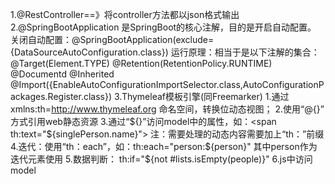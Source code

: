 ﻿1.@RestController==》将controller方法都以json格式输出
2.@SpringBootApplication   是SpringBoot的核心注解，目的是开启自动配置。
	关闭自动配置：@SpringBootApplication(exclude={DataSourceAutoConfiguration.class})
	运行原理：相当于是以下注解的集合：
		@Target(Element.TYPE)
		@Retention(RetentionPolicy.RUNTIME)
		@Documentd
		@Inherited
		@Import({EnableAutoConfigurationImportSelector.class,AutoConfigurationPackages.Register.class})
3.Thymeleaf模板引擎(同Freemarker)
	1.通过xmlns:th=http://www.thymeleaf.org 命名空间，转换位动态视图；
	2.使用“@{}” 方式引用web静态资源
	3.通过“${}”访问model中的属性，如：<span th:text="${singlePerson.name}"></span>
		注：需要处理的动态内容需要加上“th：”前缀
	4.迭代：使用“th：each”，如：th:each="person:${person}"  其中person作为迭代元素使用
	5.数据判断： th:if="${not #lists.isEmpty(people)}"
	6.js中访问model  <script th:inline="javascript"> var singlePerson=[[${singlePerson}]]
		1.使用th:inline="javascript" 使js能够访问model
		2.通过[[${}]]获取实际的值
4.注册Servlet、Filter、Listener
	Servlet:ServletRegistrationBean
		@Bean
		public ServletRegistrationBean serbletRegistrationBean(){
			return new ServletRegistrationBean(new XXServlet(),"/xx/*");//直接注册servlet及其请求路径
		}
	Filter:FilterRegisterationBean
		@Bean
		public FilterRegisterationBean filterRegisterationBean(){
			FilterRegisterationBean filterRegisterationBean = new FilterRegisterationBean();
			filterRegisterationBean.setFilter(new YYFilter());//设置过滤器
			filterRegisterationBean.setOrder(2);//执行顺序
			filterRegisterationBean.setName("MyFilter");//设置名称
			filterRegisterationBean.setUrlPatterns("/*");//设置过滤路径
			return filterRegisterationBean;
		}
	Listener:ServletListenerRegisterationBean
		@Bean
		public ServletListenerRegisterationBean<ZZListener> servletListenerRegisterationBean(){
			return new ServletListenerRegisterationBean<ZZListener>(new ZZListener);
		}
5.修改tomcat、jetty、undertow
	直接在pom文件中，修改依赖
	<dependency>
		<groupId>org.springframework.boot</groupId>
		<artifactId>spring-boot-starter-web</artifactId>
			<exclusions>
				<exclusion>
					<groupId>org.springframework.boot</groupId>
					<artifactId>spring-boot-starter-tomcat</artifactId> //将web对应的服务器修改为其它
				</exclusion>
			</exclusions>
		<version>1.5.9.RELEASE</version>
	</dependency>
	<dependency>
		<groupId>org.springframework.boot</groupId>
		<artifactId>spring-boot-starter-tomcat</artifactId>
		<version>1.5.9.RELEASE</version>
	</dependency>
6.WebSocket
	1.websocket的配置
		1.使用@Configuration及@EnableWebSocketMessageBroker  来开启WebSocket支持
		2.继承AbstratWebSocketMessageBrokerConfigurer类
			重写registerStomEndpoint(StomEndpointRegister)与configureMessageBroker(essageBrokerRegistry)方法
			Sregistry.addEndpoint("/endpointWisely").withSockJS();  即通过endpointWisely连接SockJs
			Mregistry.enableSimpleBroker("/topic");  配置一个topic消息代理
	2.wscontroller
		@MessageMapping("/welcome") 同RequestMapping,映射地址
		@SendTo("/topic/getResponse") 当服务端有消息时，会对订阅了"/topic/getResponse"的客户端发送消息
		public WiselyResponse say(WiselyMessage message) throws Exception{
			return new WiselyResponse("Welcome " +message.getName()+" ! ");  返回发送的消息
		}
	3.ws.html
		1.连接并订阅
			var socket = new SockJS('/endpointWisely');  连接名称为“。。。”的endpoint
			var stompClient = Stomp.over(socket);     使用stomp子协议
			stompClient.connect({},function(name){
				stompClient.subscribe('topic/getResponse',function(response){//订阅
					show();//自定义的展示方法
				})
			})
			stompClient.send("/welcome",{},JSON.stringify({'name':name}));//发送消息
7.Spring Data JPA
	1.使用@EnableJpaRepositories("com.wisely.repos")来开启Spring Data JPA支持
		其中的value参数用来扫描数据访问层所在包下的数据访问的接口定义
	2.定义查询方法
		常规查询：find、read、readBy、query、queryBy、get、getBy
		查询关键字：And(和)、Or(或)、Is = Equals(等)、Between(位于之间)、LessThan(小于)、LessThanEqual(小于等于)、GreaterThan(大于)
			GreaterThanEqual(大于等于)、After(日期大于)、Before(日期之前)、IsNull、IsNotNull = NotNull
			Like、Not Like、Starting With(前面加%)、EndingWith(后面加%)、Containing(前后都加%)、OrderBy(排序)
			Not、In、NotIn、True、False、IgnoreCase
		限制查询结果：
			Top、First
			eg:		findFirst10ByName();	findTop30();
		@NamedQuery:一个名称映射一个查询语句
			eg:	@NamedQuery(name = "Person.findByName",query = "select p from Person p where p.name=?1")
				写在实体类名上
		@Query查询
			直接在@Query的value中书写sql语句，参数可以使用索引("?1")或者命名(":name")
		更新查询：使用@Modifying 和 @Query 来组合更新查询
	3.排序与分页
		Sort排序对象： 	List<Person> findByName(String name,Sort sort);
		Pageable对象：	List<Person> findByName(String name,Pageable pageable);
		使用：	List<Person> persons = personRepository.findByName("xx",new Sort(Direction.ASC,"age"));
				List<Person> persons = personRepository.findByName("xx",new Pageable(0,10));
	4.repository默认的方法：
		save()	保存；		
		findAll()	查询所有；		
		findAll(new Sort(Sort.Direction.ASC,"age"))		排序查询所有；
		findAll(new PageRequest(0,10))		分页查询；
		findAll(new PageRequest(1,2,new Sort(Sort.Direction.DESC,"age")))	分页排序
8.SpringBoot的注解式事务  @Transactional
	属性：
		1.propagation 定义事务的生命周期
			REQUIRED 			如果没有事务则新建
			REQUIRED_NEW		始终开启新事务
			SUPPORTS			有就用，没有就不用
			NESTED				类似于REQUIRED_NEW，但是不支持jps与hibernate
			NOT_SUPPORTS		不在事务中执行
			NEVER				强制不在事务中执行，有事务则抛出异常
			MANDATORY			强制在事务中执行，没有则抛出异常
		2.isolation  事务的隔离机制，决定了事务的完整性
			READ_UNCOMMITED  	读不提交(脏读、幻读、不可重复读)
			READ_COMMITED		读提交(不可重复读和幻读)，解决脏读
			REPEATABLE_READ		A读取某条数据时，B不许修改(幻读)
			SERIALIZABLE		序列化
		3.timeout	事务过期时间
		4.readOnly	指当前事务是否是只读事务
		5.rollbackFor	指定哪个异常会回滚
		6.noRollBackFor	指定哪个异常不会回滚
		
		
		
		
		
		
		
		
		
		
		
		
1.@GetMapping注解：相当于 @RequestMapping(Method=RequestMethod.GET)
	该注解将HTTP GET映射到特定的方法上
2.@RequestParam注解：将Request参数绑定到处理函数的参数中
	如：public String getUserId(@RequestParam("id") int id); 这样就可以将localhost:8080/?id=123中的id参数赋给方法中的id
3.@JsonIgnoreProperties(ignoreUnknown = true)
	将这个注解卸载类上之后，就会忽略类中不存在的字段
	使用@JsonIgnoreProperties({"internalId","secretKey"})指定的字段不会被序列化和反序列化
4.数据校验
	1.在实体类的属性前添加如：@NotEmpty、@Min(value=18,message="未成年禁止入内")等
	2.在Controller层的方法，要校验的参数上添加@Valid注解
		如果需要返回错误信息，则需要传入BindingResult对象，用于获取校验失败情况下的反馈信息
5.ModelMapper对象
	一个从对象到对象的框架，能将javaBean对象从一种表现形式转化为另一种表现形式，采用“约定”来配置
	eg:		Person person = modelMapper.map(personDTO,Person.class);			//将PersonDTO的对象，转换成Person对象
			Person personInDB = personService.getById(userId,PersonDTO.getId())	//在service层对userid和person.id做了处理，从数据库取出person.id对应的Person，userid则是权限判断
			return modelMapper.map(personService.save(userId,person),PersonDTO.class);	//再将保存返回的person转为personDTO
6.@PathVariable注解
	可以绑定占位符传过来的值到方法的参数上
7.@RequestMapping的变形
	@GetMapping、@PostMapping、@PutMapping、@DeleteMapping
8.@RequestParam和@PathVariable的区别
	1.@RequestParam和@PathVariable都是从request中接收请求的，都可以接收参数
	2.@RequestParam  支持defaultValue（默认值）、name、value、required参数
	3.@PathVariable  能够识别URL里面的一个模板 eg:@RequestMapping("/hello/{id}")
	4.@PathParam	 同@PathVariable，但是属于JBoss的
	5.@QueryParam	 同@RequestParam,属于JAX-RS
	6.@ResponseBody  服务器返回的时候以一种什么样的方式进行返回
	7.@RequestBody	 
9.@Documentd注解
	映射实体类与MongoDB文件
10.http状态码
	1XX 临时响应，并需要请求者继续执行操作的状态代码
	2XX 请求成功
	3XX 重定向代码
	4XX 表示请求出错
	5XX 服务器内部错误
11.自定义注解
	@Retention注解
		定义被它所注解的注解保留多久，一共有三种策略：
			public enum RetentionPolicy{
				SOURCE,CLASS,RUNTIME
			}
		1.SOURCE  被编译器忽略
		2.CLASS  注解会被保留在Class文件中，但在运行时并不会被vm保留(默认)
		3.RUNTIME  保留至运行时，可以通过反射去获取注解信息。
	@Target注解
		说明该注解可以被声明在哪些元素之前
			public enum ElementType{
				TYPE,FIELD,METHOD,PARAMETER,CONSTRUCTOR,LOCAL_VARIABLE,
				ANNOTATION_TYPE,PACKAGE,TYPE_PARAMETER,TYPE_USE
			}
		1.TYPE  类之前
		2.FIELD  类的字段前
		3.METHOD  类的方法前
		4.PARAMETER  方法参数前
		5.CONSTRUCTOR  构造方法前
		6.LOCAL_VARIABLE  局部变量之前
		7.ANNOTATION_TYPE  注解类型之前
		8.PACKAGE  包名前
12.Spring框架下的AOP Annotation
	1.切入点语法：
		execution(public * * (..))
		execution(* set* (..))
		execution(* com.xyz.servie.AccountService.* (..))
		execution(* com.xyz.service.*.* (..))
		within(com.xyz.service.*)	//service包中
		within(com.xyz.service..*)	//service或其子包
	2.声明通知
		1.@Before 前置通知
		2.@AfterReturning  后置通知
		3.AfterThrowing  异常通知，在一个方法抛出异常后执行
		4.@After  最终通知，必会执行的
		5.@Around  环绕通知，在方法执行前及执行后，常用于线程安全的情况下，共享数据
13.Spring Security
	1.安全处理方法：
		1.access(String)				Spring EL表达式结果为true时可访问
		2.anonymouns()					匿名可访问
		3.denyAll()						用户不能访问
		4.fullyAuthenticated()			用户完全认证可访问(非remeber me)
		5.hasAnyAuthority(String..)		如果用户有参数，则其中任一权限可访问
		6.hasAnyRole(String..)					如果用户有参数，则其中任一角色可访问
		7.hasAuthority(String)			如果用户有参数，则其权限可访问
		8.hasRole(String)				若用户由参数中的角色可访问
		9.permitAll()					用户可任意访问
		10.rememberMe()					允许通过remember-me登陆的用户访问
		11.authenticated()				用户登陆后可访问
14.JMS
	1.安装ActiveMQ
	2.在application.properties中配置ActiveMQ的消息代理地址
		spring.activemq.broker-url=tcp://localhost:61616
	3.定义发送端
		需要实现MessageCreator接口，并重写其createMessage方法
		eg: 	class Msg implements MessageCreator{
					@override
					public Message createMessage() throws JMSException{
						return session.createTextMessage("发送了消息");
					}
				}
	4.定义发送及目的地
		1.使用CommandLineRunner接口，用于程序启动后执行的代码，通过重写其run方法执行
		2.注入Springboot提供的JmsTemplate的Bean
		3.通过JmsTemplate的send方法向 “my-destination” 目的地发送Msg 的消息
		eg:		class Ch934Application implements CommandLineRunner{
					@AutoWired
					JmsTemplate jmsTemplate;
					
					@Override
					public void run(String... args) throws Exception{
						jmsTemplate.send("my-destination”,new Msg());
					}
				}
		4.定义消息监听
			使用@JmsListener注解，来简化JMS开发。只需要在这个注解的属性destination指定要监听的目的地，即可接收该目的地发送的消息。
		eg:		class Receiver{
					@JmsListener(destination = "my-destination”)
					public void receiveMessage(String message){
						sout("收到："+message+"，消息")
					}
				}

	
	
	
	
	
	
	
	
	
	
	
	
	
		#SpringBoot的配置文件.properties
# Logging
	logging.config=classpath:logback-spring.xml
# Mysql Configuration
	spring.datasource.url=jdbc:mysql://localhost:3306/pgc  						#数据库地址
	spring.datasource.username=root												#账号
	spring.datasource.password=password											#密码
# Keep the connection alive if idle for a long time (needed in production)
	spring.datasource.testWhileIdle=true										#指定连接是否被空闲来连接回收器检验
	spring.datasource.validationQuery=SELECT 1									#验证从连接池取出的连接
# Show or not log for each sql query
	spring.jpa.show-sql=true													#运行时输出sql语句
# Hibernate ddl auto (save, save-drop, update)
	spring.jpa.hibernate.ddl-auto=update										#hibernate数据定义的规则，更新
# Set to true if we need to populate the database using 'data.sql'.
	spring.datasource.initialize=false											#指定初始化数据源，是否用data.sql来初始化，默认: true
# Naming strategy
	spring.jpa.hibernate.naming-strategy=org.hibernate.cfg.ImprovedNamingStrategy	#指定命名策略
# The SQL dialect makes Hibernate generate better SQL for the chosen database
	spring.jpa.properties.hibernate.dialect=org.hibernate.dialect.MySQL5Dialect	#hibernate方言
# Mongodb Configuration
	spring.data.mongodb.uri=mongodb://localhost:27000/pgc						#mongodb的uri
# OSS Configuration
	oss.endpoint=oss-cn-shanghai.aliyuncs.com									#oss阿里云的相关配置
	oss.access.key.id=LTAIxYKpaBqbAIK3
	oss.access.key.secret=WuTDXWS8PBqSdqMuMxrPfT5ryYmmd0
	oss.bucket.name=new-pgc
	spring.http.multipart.maxFileSize=100MB
	spring.http.multipart.maxRequestSize=100MB
# SSO Configuration
	security.enabled=true
#默认callback
	security.defaultCallback=/
#sso验证token地址
	security.ssoServerValidate=http://106.15.179.107:7127/api/c/sso/validate-token
#如果本地应用没有登陆就去验证
	security.ssoServerAuth=http://106.15.179.107:7127/api/c/sso/auth
#本地应用密码
	security.ssoKey=574163310
#本地应用地址, should be defined by the same field under each app
# security.appHost=http://localhost:8000
#gizp
	spring.resources.chain.gzipped=true
	
	
注：
1.Java Web获取IP，及ip所在地址
	在请求头getHeader()中，"x-forwarded-for"、"Proxy-Client-IP"、"WL-Proxy-Client-IP"
	请求地址:getRemoteAddr();
2.请求参数与路径变量
	1.请求参数	
		采用key = value形式，并用 "&" 分隔
			eg:localhost:8080/user?name=spring&pwd=123
		在传统的servlet中，可以通过HttpServletRequest的getParameter()方法取值
		在SpringMVC中则提供了一个注解"@RequestParam"来注释方法参数
	2.路径参数
		类似请求参数，但是没有key部分，只是一个值
			eg:localhost:8080/user/spring
		为了使用路径变量，首先需要在@RequestMapping注解的值属性中添加一个变量，该变量必须放在花括号之间
			eg:@RequestMapping(value="/user/{pwd}")
		使用时，在方法签名中加上@PathVariable注解
			eg:public String test(@PathVariable(name="pwd") string password)
3.lambda表达式
	1.用lambda实现Runnable
		new Thread( () -> sout("Lambda expression rocks！！") ).start();
		等价于：
		new Thread(
			new Runnable(){
				@Override
				public void run(){
					sout("Lambda expression rocks！！") ;
				}
			}
		).start();
	2.对列表进行迭代
		list.forEach( n -> sout(n) );
		如果输出和参数相同，则可以省略参数
		list.forEach( System.out::println() );
	3.函数式接口Predicate
		可以向API添加逻辑，用更少的代码支持更多的动态行为。
		eg:	public void filter(String name,Predicate condition){
				if(condition.test(name)){
					sout(name+" ");
				}
			}
		那么在调用时，我们就可以通过predicate来进行判断
		eg:
			List languages = Arrays.asList("Java", "Scala", "C++", "Haskell", "Lisp");
			filter(langugages,str -> str.startWith("J"));
	4.Map和Reduce(是Stream的方法)
		1.map允许你将对象进行转换，将列表中的每个元素转换为修改之后的值。	
		eg:	List costBeforeTax = Arrays.asList(100, 200, 300, 400, 500);
			costBeforeTax.stream().map( (cost)->cost+.12*cost )
										.forEach(System.out::println);
		2.reduce可以对所有值进行合并，比较类似SQL中的sum()、avg()、count()等
		eg:对修改后的数据进行计算，接收多个值，返回一个值
			costBeforeTax.stream().map( (cost)->cost+.12*cost )
										.reduce( (sum,cost)-> sum+cost).get();
	5.filter过滤
		使用lambda表达式和流API过滤大规模数据集合，流提供了一个filter()方法，接受一个Predicate对象，即可以传入一个lambda表达式作为过滤逻辑
		eg:	List<String> filtered = strList.stream().filter( x-> x.length()>10).collect(Collectors.toList);
			得到的结果为：过滤后的strList，长度都是大于10的
	6.distinct()去重
		numbers.stream().distinct().collect(Collectors.toList);
	7.集合的最大值、最小值、总和及平均值
		IntStream、LongStream和DoubleStream等流的类中，有个方法叫做summaryStatistics()，可以返回IntSummaryStatistics、LongSummaryStatistics或者DoubleSummaryStatistic
		eg:	IntSumnumberList stats = numberList.stream().mapToInt((x)->x).summaryStatistics()
			stats存在	getMax、getMin、getSum、getAverage、getCount方法
	8.Lambda表达式与匿名类
		this关键字：
			匿名类的this关键字指向匿名类
			lambda表达式的this关键字指向包围lambda表达式的类
		编译方式：
			java编译器将lambda表达式编译成类的私有方法，使用java7的invokedynamic字节码指令来动态绑定这个方法。
	9.限制：
		1.lambda表达式只能引用final或final局部变量，即在lambda内部不能修改定义在域外的变量。
	10.避免Null
		当出现多层嵌套时，调用其中的方法可能会抛出NullPointException异常,所以我们可以通过Optional类型来预防null检查
		eg:new Outer().getNested().getInner().getFoo()中可能会出现Null异常
			修改过后：
			Optional.of(new Outer())
					.map(Outer::getNested)
					.map(Nested::getInner)
					.map(Inner::getFoo)
					.ifPresent(System.out::println);
	11.Optional类
		是一个可以为null的容器对象，如果值存在则isPresent()方法返回true，调用get()方法会返回该对象。
		Optional是个容器，它可以保存类型T的值，或者仅仅保存null。
		Optional类的引入很好的解决空指针异常。
4.Git使用规范流程
	1.新建分支
		每次开发新功能，都应该新建一个单独的分支
		#获取主分支最新代码
			git checkout master	
			git pull
		#新建一个开发分支
			git checkout -b myfeature
	2.提交分支commit
		分支修改后，就可以提交commit了
			git add -all			#all表示保存所有变化，也是默认的
			git status				#查看发生变动的文件
			git commit --verbose	#verbose参数，会列出diff的结果
	3.撰写提交信息
		提交commit时，必须给出完整的提交信息
		 eg：第一行是不超过50字的提要
			 空一行
			 *罗列出改动原因、主要变动、需要注意的问题（可多行）
			 空一行
			 提供对应的网址
	4.与主干同步
		git fetch master
	5.合并commit
		分支开发完成后，可能有一堆commit，但是合并到主干时，最好只有一个commit，清晰易管理
			git rebase -i origin/master		#i参数表示互动，此时会打开一个互动界面
		可用的命令：
			1.pick		#正常选中
			2.reword	#选中，并且修改提交信息
			3.edit		#钻中，rebase时会暂停，允许你修改这个commit
			4.squash	#选张，会将当前commit与上一个commit合并
			5.fixup		#与squash相同，但不会保存当前commit的提交信息
			6.exec		#执行其他shell命令
		其中，squash和fixup可以用来合并commit
		另外，PonyFoo提出另一种合并commit的简洁方法，就是先撤销过去5个commit，再建一个新的
			git reset HEAD~5
			git add
			git commit -am "Here's the bug fix that closes #28"
			git push --force
	6.推送到远程仓库
		合并commit之后，就可以推送当前分支到远程仓库了
			git push --force origin myfeature
		"--force"表示强行推送，因为rebase以后，分支历史改变了，跟远程分支不一定兼容，可能需要强行推送
	7.发出Pull Request
		提交到远程仓库以后，就可以发出Pull Request到master分支，然后请求别人进行代码review，确认可以合并到master
4.2	Git分支管理策略
	Vincent Driessen提出了一个分支管理的策略，使得版本库的演进保持简洁，主干清晰。
	1.主分支Master
		代码库有且仅有的一个主分支，提供给用户使用的正式版本，都在此分支上发布
	2.开发分支Develop
		这个分支可以用来生成代码的最新隔夜版本(nightly)，如果想正式对外发布，就在Master分支上，对Develop分支进行合并(merge)
		git merge --no-ff develop
	3.临时性分支
		1.feature 	功能分支
		2.release	预发布分支
		3.fixbug	修补bug分支
		这三种分支都属于临时性需要，使用完以后，应该删除，代码库的常设分支只有Master和Develop

5.	组合(Composition)与聚合(Aggregation)的区别
	1.Composition 表示的是'Part-od'的关系
		比如：引擎Engine是汽车Car的一部分，脱离了汽车的引擎毫无作用，没有实在的意义
	2.而Aggregation表示的是'Has-a'的关系
		比如：Person有一个Address，但是Address的存在不依赖于Person，即地址本身就有其独立存在的意义，不受人的约束。
	3.就强弱关系而言：
		Composition应该更强一些
6.交并补
	1.List集合的交并补
		list1.addAll(list2);	//并集
		list1.retainAll(list2);	//交集,返回Boolean
		list1.removeAll(list2);	//差集
		list2.removeAll(list1);
		list1.addAll(list2);	//无重复并集
7.SpringMVC迁移至SpringBoot
	
8.lucene和solr
	1.lucene
		lucene是一个开放源代码的 全文检索 引擎工具包,并不是一个完整的全文检索引擎，而是一个全文检索引擎的架构，提供了完整的查询引擎和索引引擎，部分文本引擎。目的在于为软件开发人员提供一个简单易用的工具包，以方便的在目标系统中实现全文检索的功能，或者以此为基础建立起完整的全文检索引擎。
		
	2.solr
		是一个高性能，给予lucene的全文搜索服务器。同时对其进行了拓展，提供了比Lucene更为丰富的查询语言，同时实现了可配置、可拓展并对查询性能进行了优化，并且提供了一个完整的功能管理界面，是一款非常优秀的全文搜索引擎。它对外提供类似于WebService的API接口。用户可以通过http请求，向搜索引擎服务器提交一定格式的XML文件，生成索引；也可以通过Http Solr Get操作提出查找请求，并得到XML格式的返回结果、

	3.Solr和Lucene的区别
		1.搜索服务器：
			lucene本质上是搜索库，不是独立的应用程序
		2.企业级
			lucene专注于搜索底层的建设，而Solr专注于企业应用。
		3.管理
			lucene不负责支撑搜索服务所必须的管理
		一句话总结：Solr是Lucene面向企业搜索应用的扩展

9.Gradle
	1.简介：
		是一个基于JVM的构建工具


10.Nginx
	1.反向代理-解决前端跨域问题
		跨域-浏览器为了安全问题而限制了跨域访问，如果a，b页面的协议、域名、端口、子域名不同，所进行的访问行动都是跨域的。
		由配置来完成：
			1.让nginx监听localhost的80端口，网站A与网站B的访问都是经过localhost的80端口进行访问。
			2.配置一个特殊的'/api'目录的访问，并且对url执行了重写
				rewrite ^/api/(.*)$/$1 break;
			代表重写拦截进来的请求，并且只能对域名后边以'/api'开头的起作用，break表示匹配一个之后停止匹配
			
11.详解SpringData
	1.概念
		Spring Data的目的是为了简化构建基于Spring框架应用的数据访问技术，包括非关系型数据库、Map-Reduce框架、云数据服务等等；另外也包含对关系数据库的访问支持。
	2.Spring Data的子项目：
		1.Commons	提供共享的基础框架，适合各个子项目使用，支持跨数据库持久化
		2.Hadoop	基于Spring的Hadoop作业配置和一个POJO编程模型的MapReduce作业
			MapReduce是一种编程模型，用于大规模数据集(大于1TB)的并行运算
		3.Key-value 集成了Redis和Riak，提供多个常用场景下的简单封装
		4.Document  集成文档数据库，CouchDB和MongoDB并提供基本的配置映射和资料库的支持
		5.Graph		集成Neo4j提供强大的基于POJO的编程模型
		6.Graph Roo AddOn - Rooney support for Neo4j
		7.JDBC Extensions	支持Oracle RAD、高级队列和高级数据类型
		8.JPA 		简化创建JPA数据访问层和跨存储的持久层功能
		9.Mapping 	基于Grails的提供对象映射框架，支持不同的数据库
		10.Examples	示例程序、文档和图数据库
		11.Guidance 高级文档
	3.Repository
		1.如果dao接口继承了Repository，则该接口会被IOC容器识别为一个Repository Bean注入到IOC容器中，进而可以再该接口中定义满足一定规则的接口
			或者通过一个朱姐@RepositoryDefination注解来替代Repository接口
		2.在Repository接口中声明方法
			1.查询方法以 find|read|get开头
			2.设计条件查询，条件的属性需要定义关键字连接
			3.条件的属性以字母大写
			4.支持属性的级联查询，若当前类由符合条件的属性，则优先使用，则不使用级联属性
		3.通过自定义的JPQL完成update和delete操作
			注意：JPQL不支持Insert操作
			在@Query注解中编写JPQL语句，单必须使用@Modify进行修饰，以通知SpringData，这是一个Update或者delete
			因为update和delete需要使用事务，而默认情况下springdata的每个方法上都有一个只读事务，不能完成修改操作
			因此需要使用@Modify修饰


23种设计模式:
	1.装饰者模式
		允许向一个现有的对象添加新的功能，同时又不改变其结构。装饰者可以在所委托被装饰者的行为之前或者之后加上自己的行为，以达到特定的目的。
		参考：https://blog.csdn.net/wwh578867817/article/details/51480441
		eg： 
			假设我们去咖啡店点了一杯咖啡，可以加奶加糖，咖啡、奶、糖各有不同的价格。
				此时咖啡就是我们的组件，奶和糖就是我们的装饰者
		实现细节：
			Component 抽象构件角色：真实对象和装饰对象有相同的接口。这样，客户端对象就能够以与真实对象相同的方式同装饰对象交互
			ConcreteComponent具体构件角色（真实对象）：io流中的FileInputStream、　　　　FileOutputStream
			Decorator 装饰对象：持有一个抽象构件的引用。装饰对象接受所有客户端的请求，并把这些请求转发给真实的对象。这样，就能在真实对象调用前后增加新的功能。
			ConcreteDecorator具体装饰角色：负责给构件对象增加新的责任。


OAuth 2.0 关于授权的开放网络标准
	1.几个专用名词
		Third-party application:	第三方应用程序，又称“客户端”(client)
		HTTP service:				HTTP服务提供商
		Resource Owner：			资源所有者，即“用户”(user)
		User Agent:					用户代理，即浏览器
		Authorization server：		认证服务器，即服务提供商专门用来处理认证的服务器
		Resource server:			资源服务器，即服务提供商存放用户生成的资源的服务器。与认证服务器可以是同一台，也可以不是
	2.OAuth的思路
		OAuth在客户端与服务提供商之间，设置了一个授权层，客户端不能直接登录“服务提供商”，只能登录授权层，以此将用户与客户端区分开来。“客户端”登录授权层所用的令牌（token），与用户的密码不同。用户可以在登录的时候，指定授权层令牌的权限范围和有效期。
		“客户端”登录授权层以后，“服务提供商”根据令牌的权限范围和有效期，向“客户端”开放用户存储的资料
	
					----	(A)Authorization Request--->   	|Resource|
					<---	(B)Authorization Grant	----    | Owner  |
							
		  +------+	----	(c)Authorization Grant	--->	|Authorization|
		  |Client|  <---	(D)Access Token			----	|	Server    |
		  +------+				
					----	(E)Access Token			--->	|Resource  |
					<---	(F)Protected Resrouce	----	|	Server |
		解析：
			（A）用户打开客户端以后，客户端要求用户给予授权
			（B）用户同意给予客户端授权
			（C）客户端使用上一步获得的授权，向认证服务器申请令牌
			（D）认证服务器对客户端进行认证以后，确认无误，同意发放令牌
			（E）客户端使用令牌，向资源服务器申请获取资源
			（F）资源服务器确认令牌无误，同意向客户端开发资源
	3.其中B步骤的客户端授权模式
		1.授权码模式（authorization code）

		2.简化模式（implicit）
		
		3.密码模式（resource owner password credentials）
		
		4.客户端模式（client credentials）
		
		具体参数查看：http://www.ruanyifeng.com/blog/2014/05/oauth_2_0.html
	4.更新令牌
		如果用户访问的时候，客户端的“访问令牌”已经过期，则需要使用“更新令牌”申请一个新的访问令牌。
		客户端发出更新令牌的HTTP请求，包含以下参数：
			granttype：表示使用的授权模式，此处的值固定为"refreshtoken"，必选项。
			refresh_token：表示早前收到的更新令牌，必选项。
			scope：表示申请的授权范围，不可以超出上一次申请的范围，如果省略该参数，则表示与上一次一致。
		eg： 
			POST /token HTTP/1.1
			 Host: server.example.com
			 Authorization: Basic czZCaGRSa3F0MzpnWDFmQmF0M2JW
			 Content-Type: application/x-www-form-urlencoded
			 grant_type=refresh_token&refresh_token=tGzv3JOkF0XG5Qx2TlKWIA

Swagger
	1.概念：
		Swagger是一个规范和完整的框架，用于生成、描述、调用和可视化RESTful风格的Web服务。总体目标是使客户端和文件系统作为服务器以同样的速度来更新。文件的方法，参数和模型紧密集成到服务器端的代码，允许API来始终保持同步
	2.SpringBoot集成Swagger
		1.添加maven依赖，在pom文件中添加：
			springfox-swagger2
		2.添加swagger配置文件，如下：
			@Configuration
			@EnableSwagger2
			public class SwaggerConfiguration {
				@Bean
				public Docket api() {
					return new Docket(DocumentationType.SWAGGER_2)
							.ignoredParameterTypes(HttpSession.class)
							.apiInfo(apiInfo())
							.select()			//选择那些路径和api会生成document
							.apis(RequestHandlerSelectors.any())	//对所有api进行监控
							.paths(PathSelectors.any())		//对所有路径进行监控
							.build();
				}

				private ApiInfo apiInfo() {
					return new ApiInfoBuilder()
							.title("pgc接口调用说明")
							.description("该文档仅供内部人员使用.")
							.termsOfServiceUrl("http://xxxx")
							.version("1.0")
							.build();
				}
			}
		3.此时访问项目下的api-docs，能返回json形式的界面
	3.添加SwaggerUI
		springfox-swagger-ui
		生成一个可读性良好的API页面。
		此时可以访问项目下的swagger-ui.html
	4.Swagger对RESTful风格的api支持的比较好。
				 
SpringBoot拦截器之WebMvcConfigurerAdapter

	1.几个比较常见的：
		/* 这里配置视图解析器 */
		void configureViewResolvers(ViewResolverRegistry registry);
		
		/* 配置内容裁决的一些选项*/
		void configureContentNegotiation(ContentNegotiationConfigurer configurer);
		
		/* 视图跳转控制器 */
		void addViewControllers(ViewControllerRegistry registry);
		
		/* 静态资源处理 */
		void addResourceHandlers(ResourceHandlerRegistry registry);
		
		/* 默认静态资源处理器 */
		void configureDefaultServletHandling(DefaultServletHandlerConfigurer configurer);
	具体方法查看：https://blog.csdn.net/wujiaqi0921/article/details/78324722
	
SpringBoot 序列化器注解使用方法 
	1.@JsonIgnoreProperties
		类注解，作用是json序列化时将java bean中的一些属性忽略掉，序列化和反序列化都受影响
	2.@JsonIgnore 
		属性或方法注解（最好在属性上），作用同JsonIgnoreProperties
	3.@JsonFormat
		属性或方法注解（最好在属性上），可以方便的把Date类型直接转化为我们想要的模式，例如@JsonFormat(pattern="yyyy-MM-dd HH-mm-ss")
	4.@JsonSerialize
		用于属性或getter方法上，用于在序列化时嵌入我们自定义的代码
	5.@JsonDeserialize
		用于属性或getter方法上，用于在反序列化时可以嵌入我们自定义的代码
	
SpringBoot 使用 JavaMailSender发送邮件	
-----.SpringBoot
		添加依赖
		<dependency>
			<groupId>org.springframework.boot</groupId>
			<artifactId>spring-boot-starter-mail</artifactId>
		</dependency>
	2.配置属性
		spring.mail.host=smtp.qq.com
		spring.mail.username=用户名
		spring.mail.password=密码
		spring.mail.properties.mail.smtp.auth=true
		spring.mail.properties.mail.smtp.starttls.enable=true
		spring.mail.properties.mail.smtp.starttls.required=true
	3.测试
		@Autowired
		private JavaMailSender mailSender;
		
		SimpleMailMessage message = new SimpleMailMessage();
        message.setFrom("1153693791@qq.com");
        message.setTo("1153693791@qq.com");
        message.setSubject("主题："+title);
        message.setText(content);
		mailSender.send(message);
	
Spring JPA 开启审计功能：
	JPA Audit:
		在Spring jpa中，支持在字段或者方法上进行注解@CreateDate,@CreatedBy,@LastModifiedDate,@LastModifiedBy
	使用：
		1.申明实体类，需要在类上添加注解@EntityListeners(AuditingEntityListener.class)，
			@Entity
			@Table(name = "store_source_bind")
			@EntityListeners(AuditingEntityListener.class)
			public class StoreSourceBind {
		
		2.在需要的字段上加上@CreateDate,@CreatedBy,@LastModifiedDate,@LastModifiedBy
		@Column(name = "create_time")
		@CreatedDate
		private Date createTime;
		
		3.继承AuditorAware<T>来指定返回的创建信息:
			@Component("auditorAware")
			public class SpringSecurityAuditorAware implements AuditorAware<String> {

				private HttpSession session;

				@Override
				public String getCurrentAuditor() {
					return Utils.getUserIdFromSession(session);
				}
			}
		4.在application启动类中加上注解EnableJpaAuditing或者EnableMongoAuditing（MongoDB的审计），
		
		@EnableJpaAuditing
		@EnableMongoAuditing(auditorAwareRef = "auditorAware")//开启审计功能
		public class WalletApplication {
			public static void main(String[] args) {
				new SpringApplicationBuilder(WalletApplication.class).web(true).run(args);
			}
		}

SpringBoot 定时任务：

	1.开启定时任务的配置
	  在启动文件上，添加注解 @EnableScheduling
	2.创建定时任务
	  在需要定时执行的文件上方添加注解：
	  	@Scheduled(fixedRate = 5000)
	3. @Scheduled 详解：
		1.fixedRate = 5000 ：上次开始执行时间点之后5秒执行
		2.initialDelay = 1000 , fixedRate = 5000 
			第一次延迟 1 秒后执行，之后按照 5 秒的规则执行
		3.cron = "*/5 ***") :
			通过 cron 表达式定义规则
	
	
	
	
	
	
	
	
	
	
	
	